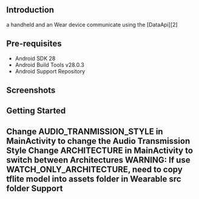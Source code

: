 
Introduction
------------
a handheld and an Wear device communicate
using the [DataApi][2]

Pre-requisites
--------------

- Android SDK 28
- Android Build Tools v28.0.3
- Android Support Repository

Screenshots
-------------

Getting Started
---------------
Change AUDIO_TRANMISSION_STYLE in MainActivity to change the Audio Transmission Style
Change ARCHITECTURE in MainActivity to switch between Architectures
WARNING: 
If use WATCH_ONLY_ARCHITECTURE, need to copy tflite model into assets folder in Wearable src folder
Support
-------

